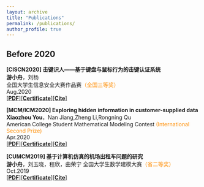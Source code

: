 ```yaml
---
layout: archive
title: "Publications"
permalink: /publications/
author_profile: true
---
```

<!--
{% if author.googlescholar %}
  You can also find my articles on <u><a href="{{author.googlescholar}}">my Google Scholar profile</a>.</u>
{% endif %}

{% include base_path %}

{% for post in site.publications reversed %}
  {% include archive-single.html %}
{% endfor %}
-->
## Before 2020
 **[CISCN2020] 击键识人——基于键盘与鼠标行为的击键认证系统**  
 **游小舟**，刘杨  
 全国大学生信息安全大赛作品赛<font color="#FF8C00">（全国三等奖）</font>  
 Aug.2020  
 [[**PDF**]](http://youxz1999.github.io/files/CISCN2020.pdf)[[**Certificate**]](http://youxz1999.github.io/files/CISCN2020_Certificate.pdf.html)[[**Cite**]](http://youxz1999.github.io/files/CiteisComing.html)

**[MCM/ICM2020] Exploring hidden information in customer-supplied data**  
 **Xiaozhou You**，Nan Jiang,Zheng Li,Rongning Qu  
 American College Student Mathematical Modeling Contest <font color="#FF8C00">(International Second Prize)</font>  
 Apr.2020  
 [[**PDF**]](http://youxz1999.github.io/files/MCMICM2020.pdf)[[**Certificate**]](http://youxz1999.github.io/files/MCMICM2020_Certificate.pdf.html)[[**Cite**]](http://youxz1999.github.io/files/CiteisComing.html)

 **[CUMCM2019] 基于计算机仿真的机场出租车问题的研究**  
 **游小舟**，刘玉晓，程欣，曲荣宁 
 全国大学生数学建模大赛<font color="#FF8C00">（省二等奖）</font>  
 Oct.2019  
 [[**PDF**]](http://youxz1999.github.io/files/CUMCM2019.pdf)[[**Certificate**]](http://youxz1999.github.io/files/CUMCM2019_Certificate.pdf.html)[[**Cite**]](http://youxz1999.github.io/files/CiteisComing.html)